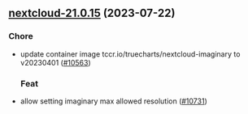 

## [nextcloud-21.0.15](https://github.com/truecharts/charts/compare/nextcloud-21.0.14...nextcloud-21.0.15) (2023-07-22)

### Chore

- update container image tccr.io/truecharts/nextcloud-imaginary to v20230401 ([#10563](https://github.com/truecharts/charts/issues/10563))
  
  ### Feat

- allow setting imaginary max allowed resolution ([#10731](https://github.com/truecharts/charts/issues/10731))
  
  